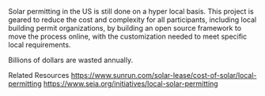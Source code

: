 Solar permitting in the US is still done on a hyper local basis. This project is geared to reduce the cost and complexity for all participants, including local building permit organizations, by building an open source framework to move the process online, with the customization needed to meet specific local requirements. 

Billions of dollars are wasted annually. 

Related Resources
https://www.sunrun.com/solar-lease/cost-of-solar/local-permitting
https://www.seia.org/initiatives/local-solar-permitting
